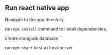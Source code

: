 ## Run react native app

Navigate to the app directory

run `npm install` command  to install dependencies.

create mongodb database ``

run `npm start` to start local server